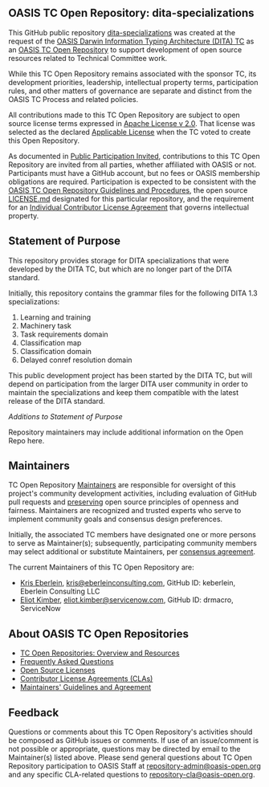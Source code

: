 ## OASIS TC Open Repository: dita-specializations

This GitHub public repository [dita-specializations](https://github.com/oasis-open/dita-specializations) was created at the request of the [OASIS Darwin Information Typing Architecture (DITA) TC](https://www.oasis-open.org/committees/dita/) as an [OASIS TC Open Repository](https://www.oasis-open.org/resources/open-repositories/) to support development of open source resources related to Technical Committee work.

While this TC Open Repository remains associated with the sponsor TC, its development priorities, leadership, intellectual property terms, participation rules, and other matters of governance are separate and distinct from the OASIS TC Process and related policies.

All contributions made to this TC Open Repository are subject to open source license terms expressed in [Apache License v 2.0](LICENSE.md). That license was selected as the declared [Applicable License](https://www.oasis-open.org/resources/open-repositories/licenses) when the TC voted to create this Open Repository.

As documented in [Public Participation Invited](https://github.com/oasis-open/dita-specializations/blob/master/CONTRIBUTING.md#public-participation-invited), contributions to this TC Open Repository are invited from all parties, whether affiliated with OASIS or not. Participants must have a GitHub account, but no fees or OASIS membership obligations are required.  Participation is expected to be consistent with the [OASIS TC Open Repository Guidelines and Procedures](https://www.oasis-open.org/policies-guidelines/open-repositories), the open source [LICENSE.md](LICENSE.md) designated for this particular repository, and the requirement for an [Individual Contributor License Agreement](https://cla-assistant.io/oasis-open/dita-specializations) that governs intellectual property.

## Statement of Purpose

This repository provides storage for DITA specializations that were developed by the DITA TC, but which are no longer part of the DITA standard.

Initially, this repository contains the grammar files for the following DITA 1.3 specializations:

1. Learning and training
2. Machinery task
3. Task requirements domain
1. Classification map
1. Classification domain
1. Delayed conref resolution domain

This public development project has been started by the DITA TC, but will depend on participation from the larger DITA user community in order to maintain the specializations and keep them compatible with the latest release of the DITA standard.

_Additions to Statement of Purpose_

Repository maintainers may include additional information on the Open Repo here. 

## Maintainers

TC Open Repository [Maintainers](https://www.oasis-open.org/resources/open-repositories/maintainers-guide) are responsible for oversight of this project's community development activities, including evaluation of GitHub pull requests and [preserving](https://www.oasis-open.org/policies-guidelines/open-repositories#repositoryManagement) open source principles of openness and fairness. Maintainers are recognized and trusted experts who serve to implement community goals and consensus design preferences.

Initially, the associated TC members have designated one or more persons to serve as Maintainer(s); subsequently, participating community members may select additional or substitute Maintainers, per [consensus agreement](https://www.oasis-open.org/resources/open-repositories/maintainers-guide#additionalMaintainers).

The current Maintainers of this TC Open Repository are: 

* [Kris Eberlein](mailto:kris@eberleinconsulting.com), kris@eberleinconsulting.com, GitHub ID: keberlein, Eberlein Consulting LLC
* [Eliot Kimber](mailto:eliot.kimber@servicenow.com), eliot.kimber@servicenow.com, GitHub ID: drmacro, ServiceNow



## About OASIS TC Open Repositories

* <a href="https://www.oasis-open.org/resources/open-repositories/">TC Open Repositories: Overview and Resources</a>
* <a href="https://www.oasis-open.org/resources/open-repositories/faq">Frequently Asked Questions</a>
* <a href="https://www.oasis-open.org/resources/open-repositories/licenses">Open Source Licenses</a>
* <a href="https://www.oasis-open.org/resources/open-repositories/cla">Contributor License Agreements (CLAs)</a>
* <a href="https://www.oasis-open.org/resources/open-repositories/maintainers-guide">Maintainers' Guidelines and Agreement</a>

## Feedback

Questions or comments about this TC Open Repository's activities should be composed as GitHub issues or comments. If use of an issue/comment is not possible or appropriate, questions may be directed by email to the Maintainer(s) listed above. Please send general questions about TC Open Repository participation to OASIS Staff at <a href="mailto:repository-admin@oasis-open.org">repository-admin@oasis-open.org</a> and any specific CLA-related questions to <a href="mailto:repository-cla@oasis-open.org">repository-cla@oasis-open.org</a>.
